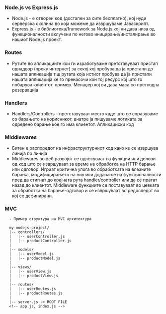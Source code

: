### Node.js vs Express.js

- Node.js - е отворен код (достапен за сите бесплатно), кој нуди серверска околина во која можеме да извршуваме Јаваскрипт.
- Express.js - е библиотека/framework за Node.js кој ни дава низа од функционалности вклучени по негово иницирање/инсталирање во нашиот Node.js проект.

### Routes

- Рутите во апликациите кои ги изработуваме претставуваат пристап однадвор (преку интернет) за секој кој пробува да ја пристапи до нашата апликација т.ш рутата која истиот пробува да ја пристапи нашата апликација ќе го пренасочи кон тој ресурс кој што го побарува клиентот.
  пример. Менаџер кој ви дава маса со претходна резервација

### Handlers

- Handlers/Controllers - претставуваат место каде што се справуваме со барањето на корисникот, внатре ја пишуваме логиката за одредено барање кое го има клиентот. Апликациски код

### Middlewares

- Битен е распоредот на инфраструктурниот код како ке се извршува линија по линија
- Middlewares во веб развојот се однесуваат на функции или делови од код што се извршуваат за време на обработка на HTTP барање или одговор. Играат критична улога во обработката на влезните барања, модифицирањето на нив или додавање на функционалности пред да стигнат до крајната рута handler/controller или да се пратат назад до клиентот. Middleware функциите се поставуваат во цевката за обработка на барање-одговор и се извршуваат во редоследот во кој се дефинирани.

### MVC

      - Пример структура на MVC архитектура

      my-nodejs-project/
      |-- controllers/
      |   |-- userController.js
      |   |-- productController.js
      |
      |-- models/
      |   |-- userModel.js
      |   |-- productModel.js
      |
      |-- views/
      |   |-- userView.js
      |   |-- productView.js
      |
      |-- routes/
      |   |-- userRoutes.js
      |   |-- productRoutes.js
      |
      |-- server.js -> ROOT FILE
      <!-- app.js, index.js -->
